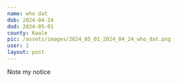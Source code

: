 ```yaml
---
name: who dat
dob: 2024-04-24
dod: 2024-05-01
county: Kwale
pic: /assets/images/2024_05_01_2024_04_24_who_dat.png
user: 1
layout: post
---
```

<p class='py-2'></p><p class='py-2'></p><p class='py-2'></p><p class='py-2'>Note my notice</p>
